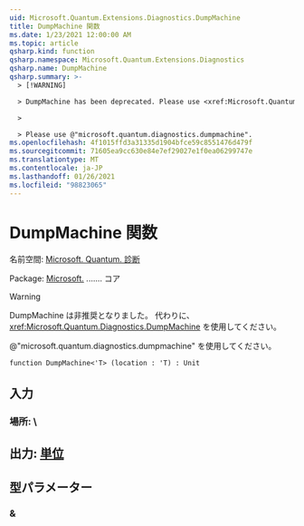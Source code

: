 ```yaml
---
uid: Microsoft.Quantum.Extensions.Diagnostics.DumpMachine
title: DumpMachine 関数
ms.date: 1/23/2021 12:00:00 AM
ms.topic: article
qsharp.kind: function
qsharp.namespace: Microsoft.Quantum.Extensions.Diagnostics
qsharp.name: DumpMachine
qsharp.summary: >-
  > [!WARNING]

  > DumpMachine has been deprecated. Please use <xref:Microsoft.Quantum.Diagnostics.DumpMachine> instead.

  >

  > Please use @"microsoft.quantum.diagnostics.dumpmachine".
ms.openlocfilehash: 4f1015ffd3a31335d1904bfce59c8551476d479f
ms.sourcegitcommit: 71605ea9cc630e84e7ef29027e1f0ea06299747e
ms.translationtype: MT
ms.contentlocale: ja-JP
ms.lasthandoff: 01/26/2021
ms.locfileid: "98823065"
---
```

# <a name="dumpmachine-function"></a>DumpMachine 関数

名前空間: [Microsoft. Quantum. 診断](xref:Microsoft.Quantum.Extensions.Diagnostics)

Package: [Microsoft.](https://nuget.org/packages/Microsoft.Quantum.QSharp.Core) ....... コア


> [!WARNING]
> DumpMachine は非推奨となりました。 代わりに、<xref:Microsoft.Quantum.Diagnostics.DumpMachine> を使用してください。
>
> @"microsoft.quantum.diagnostics.dumpmachine" を使用してください。



```qsharp
function DumpMachine<'T> (location : 'T) : Unit
```


## <a name="input"></a>入力

### <a name="location--t"></a>場所: \





## <a name="output--unit"></a>出力: [単位](xref:microsoft.quantum.lang-ref.unit)



## <a name="type-parameters"></a>型パラメーター

### <a name="t"></a>&

